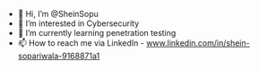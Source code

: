 - 👋 Hi, I’m @SheinSopu
- 👀 I’m interested in Cybersecurity
- 🌱 I’m currently learning penetration testing
- 📫 How to reach me via LinkedIn - www.linkedin.com/in/shein-sopariwala-9168871a1

<!---
SheinSopu/SheinSopu is a ✨ special ✨ repository because its `README.md` (this file) appears on your GitHub profile.
You can click the Preview link to take a look at your changes.
--->
